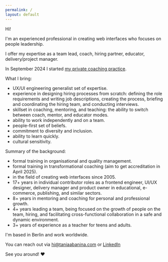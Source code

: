```yaml
---
permalink: /
layout: default
---
```


Hi! 

I'm an experienced professional in creating web interfaces who focuses on people leadership. 

I offer my expertise as a team lead, coach, hiring partner, educator, delivery/project manager. 

In September 2024 I started [my private coaching practice](https://www.notion.so/Coaching-with-Tania-Intro-and-description-10d5161f356380a0aa44f67513c3f3f1?pvs=4).


What I bring:
- UX/UI engineering generalist set of expertise.
- experience in designing hiring processes from scratch: defining the role requirements and writing job descriptions, creating the process, briefing and coordinating the hiring team, and conducting interviews.
- skillset in coaching, mentoring, and teaching: the ability to switch between coach, mentor, and educator modes.
- ability to work independently and on a team.
- people-first set of beliefs.
- commitment to diversity and inclusion. 
- ability to learn quickly.
- cultural sensitivity.


Summary of the background:
* formal training in organisational and quality management.
* formal training in transformational coaching (aim to get accreditation in April 2025).
* in the field of creating web interfaces since 2005.
* 17+ years in individual contributor roles as a frontend engineer, UI/UX designer, delivery manager and product owner in educational, e-commerce, publishing, and similar sectors. 
* 8+ years in mentoring and coaching for personal and professional growth. 
* 4+ years leading a team, being focused on the growth of people on the team, hiring, and facilitating cross-functional collaboration in a safe and dynamic environment. 
* 3+ years of experience as a teacher for teens and adults.



I'm based in Berlin and work worldwide.


You can reach out via [hi@taniaabanina.com](mailto:hi@taniaabanina.com) or [LinkedIn](https://www.linkedin.com/in/taniaabanina/)


See you around! ♥
